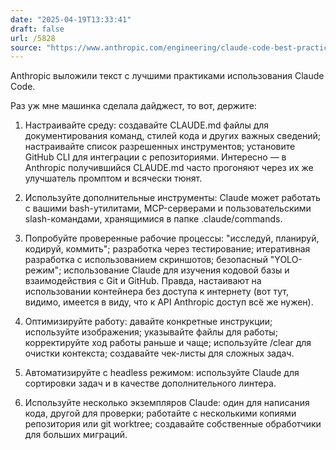 ```yaml
---
date: "2025-04-19T13:33:41"
draft: false
url: /5828
source: "https://www.anthropic.com/engineering/claude-code-best-practices"
---
```


Anthropic выложили текст с лучшими практиками использования Claude Code.

Раз уж мне машинка сделала дайджест, то вот, держите:

1. Настраивайте среду: создавайте CLAUDE.md файлы для документирования команд, стилей кода и других важных сведений; настраивайте список разрешенных инструментов; установите GitHub CLI для интеграции с репозиториями. Интересно — в Anthropic получившийся CLAUDE.md часто прогоняют через их же улучшатель промптом и всячески тюнят.

2. Используйте дополнительные инструменты: Claude может работать с вашими bash-утилитами, MCP-серверами и пользовательскими slash-командами, хранящимися в папке .claude/commands.

3. Попробуйте проверенные рабочие процессы: "исследуй, планируй, кодируй, коммить"; разработка через тестирование; итеративная разработка с использованием скриншотов; безопасный "YOLO-режим"; использование Claude для изучения кодовой базы и взаимодействия с Git и GitHub. Правда, настаивают на использовании контейнера без доступа к интернету (вот тут, видимо, имеется в виду, что к API Anthropic доступ всё же нужен). 

4. Оптимизируйте работу: давайте конкретные инструкции; используйте изображения; указывайте файлы для работы; корректируйте ход работы раньше и чаще; используйте /clear для очистки контекста; создавайте чек-листы для сложных задач.

5. Автоматизируйте с headless режимом: используйте Claude для сортировки задач и в качестве дополнительного линтера.

6. Используйте несколько экземпляров Claude: один для написания кода, другой для проверки; работайте с несколькими копиями репозитория или git worktree; создавайте собственные обработчики для больших миграций.